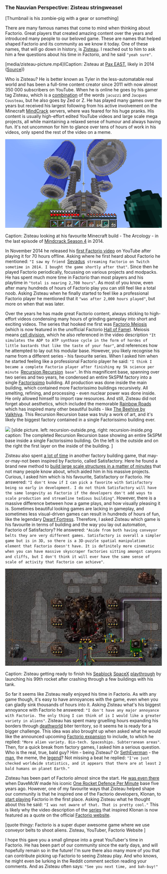 ### The Nauvian Perspective: Zisteau <author>stringweasel</author>

[Thumbnail is his zombie-pig with a gear or something]

There are many famous names that come to mind when thinking about Factorio. Great players that created amazing content over the years and introduced many people to our beloved game. These are names that helped shaped Factorio and its community as we know it today. One of these names, that will go down in history, is [Zisteau](https://www.youtube.com/user/Zisteau). I reached out to him to ask him a few questions about his time in Factorio, and he said `"yeah sure"`.

[media/zisteau-picture.mp4](Caption: Zisteau at [Pax EAST](http://mindcrack.altervista.org/wiki/Penny_Arcade_Expo#Attendees_4), likely in 2014 ([Source](https://gfycat.com/lastmaturedoctorfish-nervous)))

Who is Zisteau? He is better known as Tyler in the less-automatable real world and has been a full-time content creator since 2011 with now almost 350 000 subscribers on YouTube. When he is online he goes by his gamer tag Zisteau, which is a [combination](http://mindcrack.altervista.org/wiki/Zisteau) of the words `jacuzzi` and `Jacques Cousteau`, but he also goes by Zed or Z. He has played many games over the years but received his largest following from his active involvement on the Minecraft [MindCrack](http://mindcrack.altervista.org/wiki/Mindcrack) servers, where was feared for his huge pranks. His content is usually high-effort edited YouTube videos and large scale mega projects, all while maintaining a relaxed sense of humour and always having fun. It's not uncommon for him to glance over tens of hours of work in his videos, only spend the rest of the video on a meme.

![](media/minecraft-arcology.png)

Caption: Zisteau looking at his favourite Minecraft build - The Arcology - in the last episode of [Mindcrack Season 4](https://youtu.be/ZspHTWWFtRQ) in 2014.

In November 2014 he released his [first Factorio video](https://youtu.be/aGnifxzUVcg) on YouTube after playing it for 70 hours offline. Asking where he first heard about Factorio he mentioned: `"I saw my friend `[Sevadus](http://www.twitch.tv/sevadus)` streaming Factorio on Twitch sometime in 2014. I bought the game shortly after that"`. Since then he played Factorio periodically, focussing on various projects and modpacks. He has spent much more time in Factorio than most players and his playtime in `"total is nearing 2,700 hours"`. As most of you know, even after many hundreds of hours of Factorio play you can still feel like a total noob. Asking Zisteau when he finally started to feel like a professional Factorio player he mentioned that it `"was after 2,000 hours played"`, but more on when that was later.

Over the years he has made great Factorio content, always sticking to high-effort videos condensing many hours of grinding gameplay into short and exciting videos. The series that hooked me first was [Factorio Meiosis](https://www.youtube.com/playlist?list=PLVPJ1jbg0CaFzYF6jJyUIJYXYpCE4UIr3) (which is now featured in the unofficial Factorio [Hall of Fame](https://mods.factorio.com/mod/HallOfFame)). Meiosis means [cell division](https://en.wikipedia.org/wiki/Meiosis), which he also referenced in the video description `"It simulates the ADP to ATP synthase cycle in the form of hordes of little bastards that like the taste of your fear"`, and references how he attempted to lay out his modular base. However, you likely recognise his name from a different series - his favourite series. When I asked him when he started feeling like a professional Factorio player he said: `"I think I became a complete Factorio player after finishing my 5k science per minute `[Recursion Recursion](https://www.youtube.com/playlist?list=PLVPJ1jbg0CaFcabUTWbxjYppVK9c4FA8a)` base"`. In this magnificent base, spanning over two series and two years, he condensed an entire 5kSPM factory into a single [Factorissimo](https://mods.factorio.com/mod/Factorissimo2) building. All production was done inside the main building, which contained more Factorissimo buildings recursively. All smelting, refining, and processing - even nuclear power was done inside. He only allowed himself to import raw resources. And still, Zisteau did not forget about aesthetics,  which included the memorable [Rainbow Roads](https://youtu.be/-WhDtg-6_b4?t=96) which has inspired many other beautiful builds - like [The Beehive by Valkhiya](https://youtu.be/hWOZiN1kaAc). This Recursion Recursion base was truly a work of art, and it's likely the biggest factory contained in a single Factorissimo building ever.

![](media/recursion-outside.png)
[slide picture. left: recursion-outside.png, right: recursion-inside.png
caption: The completed Recursion Recursion base showing an entire 5kSPM base inside a single Factorissimo building. On the left is the outside and on the right the first layer on the inside of the building.
]

Zisteau also spent [a lot of time](https://www.youtube.com/playlist?list=PLVPJ1jbg0CaE8bz7-qtoLfRcG7QlUwT-L) in another factory building game, that may-or-may-not been inspired by Factorio, called Satisfactory. Here he found a brand new method to [build large scale structures in a matter of minutes](https://youtu.be/T6F0IQqNQmU) that not many people know about, which aided him in his massive projects. Curious, I asked him which is his favourite, Satisfactory or Factorio. He answered: `"I don't know if I can pick a favorite with Satisfactory being so early in development. I do not think Satisfactory will have the same longevity as Factorio if the developers don't add ways to scale production and streamline tedious building"`. However, there is a massive difference between how a game plays, and how visually pleasing it is. Sometimes beautiful looking games are lacking in gameplay, and sometimes less visual-driven games can result in hundreds of hours of fun, like the legendary [Dwarf Fortress](http://www.bay12games.com/dwarves/). Therefore, I asked Zisteau which game is his favourite in terms of building and the way you lay out automation, Factorio of Satisfactory? He answered: `"Aside from both having conveyor belts they are very different games. Satisfactory is overall a simpler game but is in 3D, so there is a 3D-puzzle spatial manipulation element that Factorio doesn't have. It is definitely more cinematic when you can have massive skyscraper factories sitting amongst canyons and cliffs, but I don't think it will ever have the same sense of scale of activity that Factorio can achieve"`. 

![](media/seablock.png)

Caption: Zisteau getting ready to finish his [Seablock](https://mods.factorio.com/mod/SeaBlock) [SpaceX](https://mods.factorio.com/mod/SpaceMod) [playthrough](https://www.youtube.com/playlist?list=PLVPJ1jbg0CaGW9Z7ZmBkaD4gvVjnkyXQA) by launching his 99th rocket after crashing through a few buildings with his tank.

So far it seems like Zisteau really enjoyed his time in Factorio. As with any game though, it's easy to have annoyances with the game, even when you can gladly sink thousands of hours into it. Asking Zisteau what's his biggest annoyance with Factorio he answered: `"I don't have any major annoyance with Factorio. The only thing I can think of is I would like a greater variety in aliens"`. Zisteau has spent many gruelling hours expanding his borders through [deathworld](https://youtu.be/Z2C1pOMY5og?t=96) biter territory, so it seems he is ready for a bigger challenge. This idea was also brought up when asked what he would like the announced upcoming [Factorio expansion](https://factorio.com/blog/post/fff-365) to include, to which he replied: `"More alien variety. Bio-tech. Spaceships. Subterranean areas"`. Then, for a quick break from factory games, I asked him a serious question. Who is the real, true, bald guy? Him - being Zisteau? Or [SethEverman](https://www.youtube.com/watch?v=DyDfgMOUjCI&lc=Ugyb0OkJoZemhn5BD194AaABAg&ab_channel=BillieEilishVEVO) - the [man](https://www.youtube.com/user/SethEverman/), the meme, the [legend](https://youtu.be/xCY9B8POq3A)? Not missing a beat he replied: `"I've just checked worldwide statistics, and it appears that there are at least 2 bald humans on planet Earth."`

Zisteau has been part of Factorio almost since the start. He [was even there](https://www.reddit.com/r/factorio/comments/3biwcf/one_minute_rocket_defense/csmk0he?utm_source=share&utm_medium=web2x&context=3) when DaveMcW made his iconic [One Rocket Defence Per Minute](https://alt-f4.blog/ALTF4-13/) base five years ago. However, one of my favourite ways that Zisteau helped shape our community is that he inspired one of the Factorio developers, Klonan, to [start playing](https://factorio.com/blog/post/fff-300) Factorio in the first place. Asking Zisteau what he thought about this he said: `"I was not aware of that. That is pretty cool."` This is likely why the video description of the [series](https://youtu.be/aGnifxzUVcg) that inspired Klonan is now featured as a quote on the official [Factorio website](https://www.factorio.com/). 

[quote thingy:
Factorio is a super duper awesome game where we use conveyor belts to shoot aliens.
Zisteau, YouTuber, Factorio Website
]

I hope this gave you a small glimpse into a great YouTuber's time in Factorio. He has been part of our community since the early days, and will hopefully remain so in the future! I'm sure there also many more of you that can contribute picking up Factorio to seeing Zisteau play. And who knows, he might even be lurking in the Reddit comment section reading your comments. And as Zisteau often says: `"See you next time, and bah-buy!"`